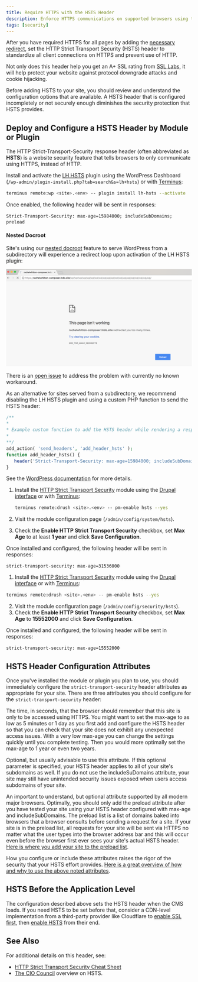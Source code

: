```yaml
---
title: Require HTTPS with the HSTS Header
description: Enforce HTTPS communications on supported browsers using the HTTP Strict Transport Security header.
tags: [security]
---
```

After you have required HTTPS for all pages by adding the [necessary redirect](/domains/#redirect-to-https-and-the-primary-domain), set the HTTP Strict Transport Security (HSTS) header to standardize all client connections on HTTPS and prevent use of HTTP.

Not only does this header help you get an A+ SSL rating from [SSL Labs](https://www.ssllabs.com/ssltest/), it will help protect your website against protocol downgrade attacks and cookie hijacking.

<Alert title="Note" type="info">
Before adding HSTS to your site, you should review and understand the configuration options that are available. A HSTS header that is configured incompletely or not securely enough diminishes the security protection that HSTS provides.
</Alert>

## Deploy and Configure a HSTS Header by Module or Plugin
The HTTP Strict-Transport-Security response header (often abbreviated as **HSTS**) is a website security feature that tells browsers to only communicate using HTTPS, instead of HTTP.

<TabList>

<Tab title="WordPress" id="tab-1-id" active={true}>

Install and activate the [LH HSTS](https://wordpress.org/plugins/lh-hsts/) plugin using the WordPress Dashboard (`/wp-admin/plugin-install.php?tab=search&s=lh+hsts`) or with [Terminus](/terminus/):

```bash
terminus remote:wp <site>.<env> -- plugin install lh-hsts --activate
```

Once enabled, the following header will be sent in responses:

```http
Strict-Transport-Security: max-age=15984000; includeSubDomains; preload
```

<Accordion title="Troubleshooting" id="unique-anchor" icon="wrench">

#### Nested Docroot

Site's using our [nested docroot](/nested-docroot/) feature to serve WordPress from a subdirectory will experience a redirect loop upon activation of the LH HSTS plugin:

![LH HSTS redirect loop on nested docroot](../docs/assets/images/lh-hsts-redirect-loop.png)

There is an [open issue](https://wordpress.org/support/topic/broken-website-9/) to address the problem with currently no known workaround.

As an alternative for sites served from a subdirectory, we recommend disabling the LH HSTS plugin and using a custom PHP function <Popover title="Custom PHP Functions" content="Best practice would be to write a custom plugin for the following since it is related to the functionality of your site, not it's design or layout. However, you can add the custom function to a Child Theme's function.php file as a quick fix. Keep in mind, managing this functionality within the theme's functions.php file means it will not persist when swapping themes." /> to send the HSTS header:

```php
/**
*
* Example custom function to add the HSTS header while rendering a response.
*
**/
add_action( 'send_headers', 'add_header_hsts' );
function add_header_hsts() {
   header('Strict-Transport-Security: max-age=15984000; includeSubDomains; preload');
}
```

See the [WordPress documentation](https://codex.wordpress.org/Plugin_API/Action_Reference/send_headers) for more details.

</Accordion>


</Tab>

<Tab title="Drupal 8" id="tab-2-id">

1. Install the [HTTP Strict Transport Security](https://drupal.org/project/hsts) module using the [Drupal interface](https://www.drupal.org/docs/8/extending-drupal-8/installing-modules) or with [Terminus](/terminus/):

    ```bash
    terminus remote:drush <site>.<env> -- pm-enable hsts --yes
    ```

2. Visit the module configuration page (`/admin/config/system/hsts`).
3. Check the **Enable HTTP Strict Transport Security** checkbox, set **Max Age** to at least **1 year** and click **Save Configuration**.

Once installed and configured, the following header will be sent in responses:

```http
strict-transport-security: max-age=31536000
```

</Tab>

<Tab title="Drupal 7" id="tab-3-id">

1. Install the [HTTP Strict Transport Security](https://drupal.org/project/hsts) module using the [Drupal interface](https://www.drupal.org/docs/7/extending-drupal/installing-modules) or with [Terminus](/terminus):

  ```bash
  terminus remote:drush <site>.<env> -- pm-enable hsts --yes
  ```

2. Visit the module configuration page (`/admin/config/security/hsts`).
3. Check the **Enable HTTP Strict Transport Security** checkbox, set **Max Age** to **15552000** and click **Save Configuration**.

Once installed and configured, the following header will be sent in responses:

```http
strict-transport-security: max-age=15552000
```

</Tab>

</TabList>

## HSTS Header Configuration Attributes
Once you've installed the module or plugin you plan to use, you should immediately configure the `strict-transport-security` header attributes as appropriate for your site. There are three attributes you should configure for the `strict-transport-security` header:

<DefList>

<Definition title="max-age=expire-time">

The time, in seconds, that the browser should remember that this site is only to be accessed using HTTPS. You might want to set the max-age to as low as 5 minutes or 1 day as you first add and configure the HSTS header so that you can check that your site does not exhibit any unexpected access issues. With a very low max-age you can change the settings quickly until you complete testing. Then you would more optimally set the max-age to 1 year or even two years.

</Definition>

<Definition title="includeSubDomains">

Optional, but usually advisable to use this attribute. If this optional parameter is specified, your HSTS header applies to all of your site's subdomains as well. If you do not use the includeSuDomains attribute, your site may still have unintended security issues exposed when users access subdomains of your site.

</Definition>

<Definition title="preload">

An important to understand, but optional attribute supported by all modern major browsers. Optimally, you should only add the preload attribute after you have tested your site using your HSTS header configured with max-age and includeSubDomains. The preload list is a list of domains baked into browsers that a browser consults before sending a request for a site. If your site is in the preload list, all requests for your site will be sent via HTTPS no matter what the user types into the browser address bar and this will occur even before the browser first ever sees your site's actual HSTS header. [Here is where you add your site to the preload list](https://hstspreload.org/).

</Definition>

</DefList>

How you configure or include these attributes raises the rigor of the security that your HSTS effort provides. [Here is a great overview of how and why to use the above noted attributes](https://hstspreload.org/).

## HSTS Before the Application Level
The configuration described above sets the HSTS header when the CMS loads. If you need HSTS to be set before that, consider a CDN-level implementation from a third-party provider like Cloudflare to [enable SSL first](/cloudflare/#option-2-use-cloudflares-cdn-stacked-on-top-of-pantheons-global-cdn), then [enable HSTS](https://support.cloudflare.com/hc/en-us/articles/204183088-Understanding-HSTS-HTTP-Strict-Transport-Security-) from their end.

## See Also
For additional details on this header, see:

 - [HTTP Strict Transport Security Cheat Sheet](https://www.owasp.org/index.php/HTTP_Strict_Transport_Security_Cheat_Sheet)
 - [The CIO Council](https://https.cio.gov/hsts/) overview on HSTS.
